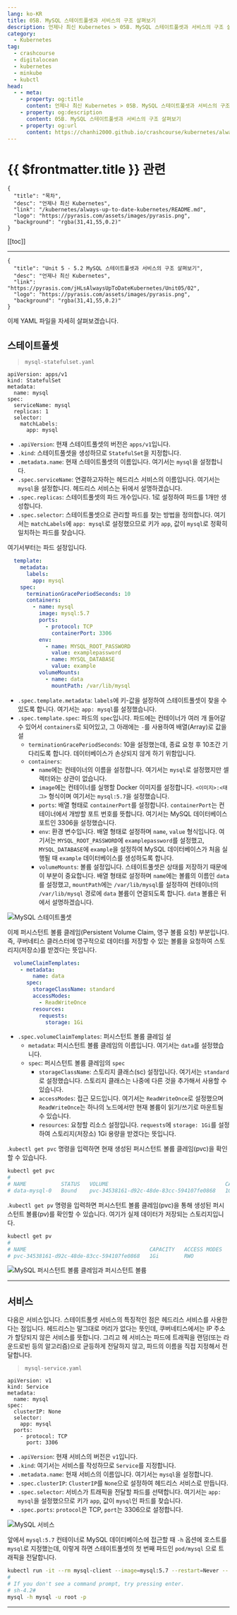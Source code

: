 ```yaml
---
lang: ko-KR
title: 05B. MySQL 스테이트풀셋과 서비스의 구조 살펴보기
description: 언제나 최신 Kubernetes > 05B. MySQL 스테이트풀셋과 서비스의 구조 살펴보기
category:
  - Kubernetes
tag:
  - crashcourse
  - digitalocean
  - kubernetes
  - minkube
  - kubctl
head:
  - - meta:
    - property: og:title
      content: 언제나 최신 Kubernetes > 05B. MySQL 스테이트풀셋과 서비스의 구조 살펴보기
    - property: og:description
      content: 05B. MySQL 스테이트풀셋과 서비스의 구조 살펴보기
    - property: og:url
      content: https://chanhi2000.github.io/crashcourse/kubernetes/always-up-to-date-kubernetes/05B.html
---
```


# {{ $frontmatter.title }} 관련

```component VPCard
{
  "title": "목차",
  "desc": "언제나 최신 Kubernetes",
  "link": "/kubernetes/always-up-to-date-kubernetes/README.md",
  "logo": "https://pyrasis.com/assets/images/pyrasis.png",
  "background": "rgba(31,41,55,0.2)"
}
```

[[toc]]

---

```component VPCard
{
  "title": "Unit 5 - 5.2 MySQL 스테이트풀셋과 서비스의 구조 살펴보기",
  "desc": "언제나 최신 Kubernetes",
  "link": "https://pyrasis.com/jHLsAlwaysUpToDateKubernetes/Unit05/02",
  "logo": "https://pyrasis.com/assets/images/pyrasis.png",
  "background": "rgba(31,41,55,0.2)"
}
```

이제 <FontIcon icon="iconfont icon-yaml"/>YAML 파일을 자세히 살펴보겠습니다.

## 스테이트풀셋

> <FontIcon icon="iconfont icon-yaml"/>`mysql-statefulset.yaml`

```yaml{2,6-10}
apiVersion: apps/v1
kind: StatefulSet
metadata:
  name: mysql
spec:
  serviceName: mysql
  replicas: 1
  selector:
    matchLabels:
      app: mysql
```

- `.apiVersion`: 현재 스테이트풀셋의 버전은 `apps/v1`입니다.
- `.kind`: 스테이트풀셋을 생성하므로 `StatefulSet`을 지정합니다.
- `.metadata.name`: 현재 스테이트풀셋의 이름입니다. 여기서는 `mysql`을 설정합니다.
- `.spec.serviceName`: 연결하고자하는 헤드리스 서비스의 이름입니다. 여기서는 `mysql`을 설정합니다. 헤드리스 서비스는 뒤에서 설명하겠습니다.
- `.spec.replicas`: 스테이트풀셋의 파드 개수입니다. 1로 설정하여 파드를 1개만 생성합니다.
- `.spec.selector`: 스테이트풀셋으로 관리할 파드를 찾는 방법을 정의합니다. 여기서는 `matchLabels`에 `app: mysql`로 설정했으므로 키가 `app`, 값이 `mysql`로 정확히 일치하는 파드를 찾습니다.

여기서부터는 파드 설정입니다.

```yaml
  template:
    metadata:
      labels:
        app: mysql
    spec:
      terminationGracePeriodSeconds: 10
      containers:
        - name: mysql
          image: mysql:5.7
          ports:
            - protocol: TCP
              containerPort: 3306
          env:
            - name: MYSQL_ROOT_PASSWORD
              value: examplepassword
            - name: MYSQL_DATABASE
              value: example
          volumeMounts:
            - name: data
              mountPath: /var/lib/mysql
```

- `.spec.template.metadata`: `labels`에 키-값을 설정하여 스테이트풀셋이 찾을 수 있도록 합니다. 여기서는 `app: mysql`를 설정했습니다.
- `.spec.template.spec`: 파드의 `spec`입니다. 파드에는 컨테이너가 여러 개 들어갈 수 있어서 `containers`로 되어있고, 그 아래에는 `-`를 사용하여 배열(Array)로 값을 설
  - `terminationGracePeriodSeconds`: 10을 설정했는데, 종료 요청 후 10초간 기다리도록 합니다. 데이터베이스가 손상되지 않게 하기 위함입니다.
  - `containers`:
    - `name`에는 컨테이너의 이름을 설정합니다. 여기서는 `mysql`로 설정했지만 셀렉터와는 상관이 없습니다.
    - `image`에는 컨테이너를 실행할 Docker 이미지를 설정합니다. `<이미지>:<태그>` 형식이며 여기서는 `mysql:5.7`을 설정했습니다.
    - `ports`: 배열 형태로 `containerPort`를 설정합니다. `containerPort`는 컨테이너에서 개방할 포트 번호를 뜻합니다. 여기서는 <FontIcon icon="fa-brands fa-mysql"/>MySQL 데이터베이스 포트인 3306을 설정했습니다.
    - `env`: 환경 변수입니다. 배열 형태로 설정하며 `name`, `value` 형식입니다. 여기서는 `MYSQL_ROOT_PASSWORD`에 `examplepassword`를 설정했고, `MYSQL_DATABASE`에 `example`을 설정하여 MySQL 데이터베이스가 처음 실행될 때 `example` 데이터베이스를 생성하도록 합니다.
    - `volumeMounts`: 볼륨 설정입니다. 스테이트풀셋은 상태를 저장하기 때문에 이 부분이 중요합니다. 배열 형태로 설정하며 `name`에는 볼륨의 이름인 `data`를 설정했고, `mountPath`에는 <FontIcon icon="fas fa-folder-open"/>`/var/lib/mysql`를 설정하여 컨테이너의 <FontIcon icon="fas fa-folder-open"/>`/var/lib/mysql` 경로에 `data` 볼륨이 연결되도록 합니다. `data` 볼륨은 뒤에서 설명하겠습니다.

![MySQL 스테이트풀셋](https://pyrasis.com/assets/images/jHLsAlwaysUpToDateKubernetes/Unit05/2.png)

이제 퍼시스턴트 볼륨 클레임(Persistent Volume Claim, 영구 볼륨 요청) 부분입니다. 즉, 쿠버네티스 클러스터에 영구적으로 데이터를 저장할 수 있는 볼륨을 요청하여 스토리지(저장소)를 받겠다는 뜻입니다.

```yaml
  volumeClaimTemplates:
    - metadata:
        name: data
      spec:
        storageClassName: standard
        accessModes:
          - ReadWriteOnce
        resources:
          requests:
            storage: 1Gi
```

- `.spec.volumeClaimTemplates`: 퍼시스턴트 볼륨 클레임 설
  - `metadata`: 퍼시스턴트 볼륨 클레임의 이름입니다. 여기서는 `data`를 설정했습니다.
  - `spec`: 퍼시스턴트 볼륨 클레임의 `spec`
    - `storageClassName`: 스토리지 클래스(sc) 설정입니다. 여기서는 `standard`로 설정했습니다. 스토리지 클래스는 나중에 다른 것을 추가해서 사용할 수 있습니다.
    - `accessModes`: 접근 모드입니다. 여기서는 `ReadWriteOnce`로 설정했으며 `ReadWriteOnce`는 하나의 노드에서만 현재 볼륨이 읽기/쓰기로 마운트될 수 있습니다. 
    - `resources`: 요청할 리소스 설정입니다. `requests`에 `storage: 1Gi`를 설정하여 스토리지(저장소) 1Gi 용량을 받겠다는 뜻입니다.

.<FontIcon icon="fas fa-terminal"/>`kubectl get pvc` 명령을 입력하면 현재 생성된 퍼시스턴트 볼륨 클레임(pvc)을 확인할 수 있습니다.


```sh
kubectl get pvc
#
# NAME           STATUS   VOLUME                                     CAPACITY   ACCESS MODES   STORAGECLASS   AGE
# data-mysql-0   Bound    pvc-34538161-d92c-48de-83cc-594107fe0868   1Gi        RWO            standard       10s
```

.<FontIcon icon="fas fa-terminal"/>`kubectl get pv` 명령을 입력하면 퍼시스턴트 볼륨 클레임(pvc)을 통해 생성된 퍼시스턴트 볼륨(pv)를 확인할 수 있습니다. 여기가 실제 데이터가 저장되는 스토리지입니다.

```sh
kubectl get pv
#
# NAME                                       CAPACITY   ACCESS MODES   RECLAIM POLICY   STATUS   CLAIM                  STORAGECLASS   REASON   AGE
# pvc-34538161-d92c-48de-83cc-594107fe0868   1Gi        RWO            Delete           Bound    default/data-mysql-0   standard                110s
```

![MySQL 퍼시스턴트 볼륨 클레임과 퍼시스턴트 볼륨](https://pyrasis.com/assets/images/jHLsAlwaysUpToDateKubernetes/Unit05/3.png)

---

## 서비스

다음은 서비스입니다. 스테이트풀셋 서비스의 특징적인 점은 헤드리스 서비스를 사용한다는 점입니다. 헤드리스는 말그대로 머리가 없다는 뜻인데, 쿠버네티스에서는 IP 주소가 할당되지 않은 서비스를 뜻합니다. 그리고 헤
서비스는 파드에 트래픽을 랜덤(또는 라운드로빈 등의 알고리즘)으로 균등하게 전달하지 않고, 파드의 이름을 직접 지정해서 전달합니다.

> <FontIcon icon="iconfont icon-yaml"/>`mysql-service.yaml`

```yaml{6-8}
apiVersion: v1
kind: Service
metadata:
  name: mysql
spec:
  clusterIP: None
  selector:
    app: mysql
  ports:
    - protocol: TCP
      port: 3306
```

- `.apiVersion`: 현재 서비스의 버전은 `v1`입니다.
- `.kind`: 여기서는 서비스를 작성하므로 `Service`를 지정합니다.
- `.metadata.name`: 현재 서비스의 이름입니다. 여기서는 `mysql`을 설정합니다.
- `.spec.clusterIP`: `ClusterIP`를 `None`으로 설정하여 헤드리스 서비스로 만듭니다.
- `.spec.selector`: 서비스가 트래픽을 전달할 파드를 선택합니다. 여기서는 `app: mysql`을 설정했으므로 키가 `app`, 값이 `mysql`인 파드를 찾습니다.
- `.spec.ports`: `protocol`은 TCP, `port`는 3306으로 설정합니다.

![MySQL 서비스](https://pyrasis.com/assets/images/jHLsAlwaysUpToDateKubernetes/Unit05/4.png)

앞에서 <FontIcon icon="fa-brands fa-docker"/>`mysql:5.7` 컨테이너로 MySQL 데이터베이스에 접근할 때 `-h` 옵션에 호스트를 `mysql`로 지정했는데, 이렇게 하면 스테이트풀셋의 첫 번째 파드인 <FontIcon icon="fas fa-dharmachakra"/>`pod/mysql` 으로 트래픽을 전달합니다.

```sh
kubectl run -it --rm mysql-client --image=mysql:5.7 --restart=Never -- sh
#
# If you don't see a command prompt, try pressing enter.
# sh-4.2# 
mysql -h mysql -u root -p
```

---

<TagLinks />